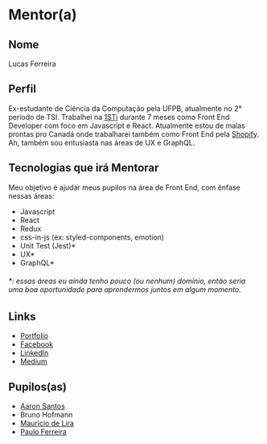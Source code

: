 # Mentor(a)

## Nome

Lucas Ferreira

## Perfil

Ex-estudante de Ciência da Computação pela UFPB, atualmente no 2° período de TSI.
Trabalhei na [1STi](https://github.com/1sti/) durante 7 meses como Front End Developer com foco em Javascript e React. Atualmente estou de malas prontas pro Canadá onde trabalharei também como Front End pela [Shopify](https://github.com/Shopify/).  
Ah, também sou entusiasta nas áreas de UX e GraphQL.

## Tecnologias que irá Mentorar

Meu objetivo é ajudar meus pupilos na área de Front End, com ênfase nessas áreas:

* Javascript
* React
* Redux
* css-in-js (ex: styled-components, emotion)
* Unit Test (Jest)\*
* UX\*
* GraphQL\*

###### \*: essas áreas eu ainda tenho pouco (ou nenhum) domínio, então seria uma boa oportunidade para aprendermos juntos em algum momento.

## Links

* [Portfolio](https://lucasfrosty.github.io/)
* [Facebook](https://www.facebook.com/lucasfrosty/)
* [LinkedIn](https://www.linkedin.com/in/lucasfrosty/)
* [Medium](https://medium.com/@lucasfrosty/)

## Pupilos(as)

* [Aaron Santos](https://github.com/ifpb/mentorship/blob/master/perfis/pupilos/aaron_santos.md)
* Bruno Hofmann
* [Mauricio de Lira](https://github.com/ifpb/mentorship/blob/master/perfis/pupilos/mauricio_de_lira.md)
* [Paulo Ferreira](https://github.com/ifpb/mentorship/blob/master/perfis/pupilos/paulo_ferreira.md)
